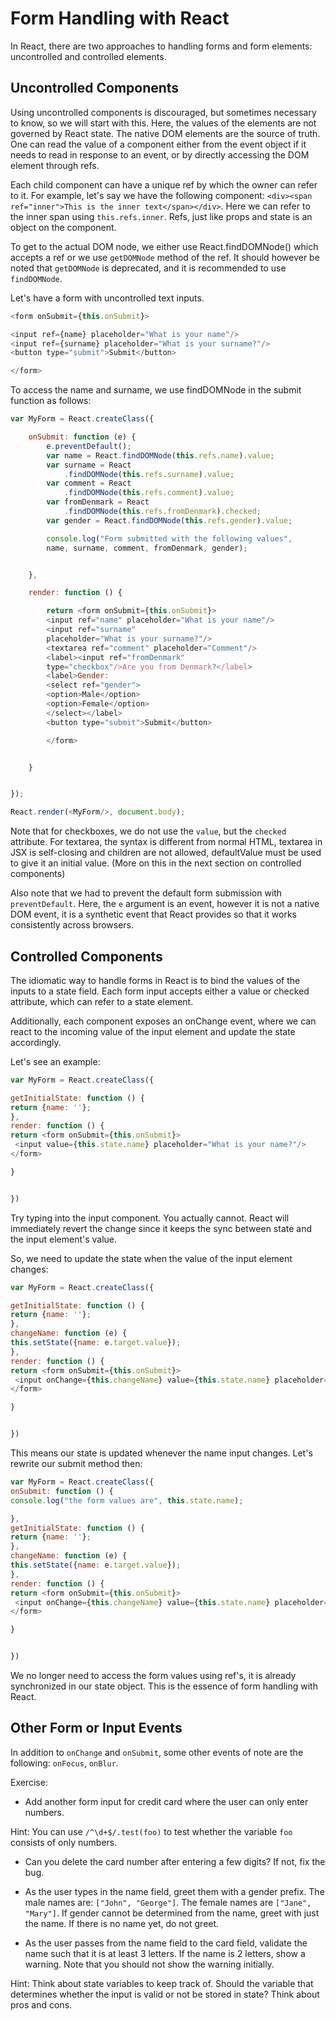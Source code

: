 # Form Handling with React

In React, there are two approaches to handling forms and form elements: uncontrolled and controlled elements.

## Uncontrolled Components

Using uncontrolled components is discouraged, but sometimes necessary to know, so we will start with this. Here, the values of the elements are not governed by React state. The native DOM elements are the source of truth. One can read the value of a component either from the event object if it needs to read in response to an event, or by directly accessing the DOM element through refs.

Each child component can have a unique ref by which the owner can refer to it. For example, let's say we have the following component: `<div><span ref="inner">This is the inner text</span></div>`. Here we can refer to the inner span using `this.refs.inner`. Refs, just like props and state is an object on the component.

To get to the actual DOM node, we either use React.findDOMNode() which accepts a ref or we use `getDOMNode` method of the ref. It should however be noted that `getDOMNode` is deprecated, and it is recommended to use `findDOMNode`.

Let's have a form with uncontrolled text inputs.
```js
<form onSubmit={this.onSubmit}>

<input ref={name} placeholder="What is your name"/>
<input ref={surname} placeholder="What is your surname?"/>
<button type="submit">Submit</button>

</form>
```
To access the name and surname, we use findDOMNode in the submit function as follows:

```js
var MyForm = React.createClass({

    onSubmit: function (e) {
        e.preventDefault();
        var name = React.findDOMNode(this.refs.name).value;
        var surname = React
            .findDOMNode(this.refs.surname).value;
        var comment = React
            .findDOMNode(this.refs.comment).value;
        var fromDenmark = React
            .findDOMNode(this.refs.fromDenmark).checked;
        var gender = React.findDOMNode(this.refs.gender).value;

        console.log("Form submitted with the following values",
        name, surname, comment, fromDenmark, gender);


    },

    render: function () {

        return <form onSubmit={this.onSubmit}>
        <input ref="name" placeholder="What is your name"/>
        <input ref="surname"
        placeholder="What is your surname?"/>
        <textarea ref="comment" placeholder="Comment"/>
        <label><input ref="fromDenmark"
        type="checkbox"/>Are you from Denmark?</label>
        <label>Gender:
        <select ref="gender">
        <option>Male</option>
        <option>Female</option>
        </select></label>
        <button type="submit">Submit</button>

        </form>


    }


});

React.render(<MyForm/>, document.body);

```

Note that for checkboxes, we do not use the `value`, but the `checked` attribute. For textarea, the syntax is different from normal HTML, textarea in JSX is self-closing and children are not allowed, defaultValue must be used to give it an initial value. (More on this in the next section on controlled components)

Also note that we had to prevent the default form submission with `preventDefault`. Here, the `e` argument is an event, however it is not a native DOM event, it is a synthetic event that React provides so that it works consistently across browsers.

## Controlled Components

The idiomatic way to handle forms in React is to bind the values of the inputs to a state field. Each form input accepts either a value or checked attribute, which can refer to a state element.

Additionally, each component exposes an onChange event, where we can react to the incoming value of the input element and update the state accordingly.

Let's see an example:

```js
var MyForm = React.createClass({

getInitialState: function () {
return {name: ''};
},
render: function () {
return <form onSubmit={this.onSubmit}>
 <input value={this.state.name} placeholder="What is your name?"/>
</form>

}


})
```

Try typing into the input component. You actually cannot. React will immediately revert the change since it keeps the sync between state and the input element's value.

So, we need to update the state when the value of the input element changes:

```js
var MyForm = React.createClass({

getInitialState: function () {
return {name: ''};
},
changeName: function (e) {
this.setState({name: e.target.value});
},
render: function () {
return <form onSubmit={this.onSubmit}>
 <input onChange={this.changeName} value={this.state.name} placeholder="What is your name?"/>
</form>

}


})
```

This means our state is updated whenever the name input changes. Let's rewrite our submit method then:

```js
var MyForm = React.createClass({
onSubmit: function () {
console.log("the form values are", this.state.name);

},
getInitialState: function () {
return {name: ''};
},
changeName: function (e) {
this.setState({name: e.target.value});
},
render: function () {
return <form onSubmit={this.onSubmit}>
 <input onChange={this.changeName} value={this.state.name} placeholder="What is your name?"/>
</form>

}


})
```

We no longer need to access the form values using ref's, it is already synchronized in our state object.
This is the essence of form handling with React.

## Other Form or Input Events

In addition to `onChange` and `onSubmit`, some other events of note are the following: `onFocus`, `onBlur`.



Exercise:

- Add another form input for credit card where the user can only enter numbers.

Hint: You can use `/^\d+$/.test(foo)` to test whether the variable `foo` consists of only numbers.

- Can you delete the card number after entering a few digits? If not, fix the bug.

- As the user types in the name field, greet them with a gender prefix. The male names are: `["John", "George"]`. The female names are `["Jane", "Mary"]`. If gender cannot be determined from the name, greet with just the name. If there is no name yet, do not greet.

- As the user passes from the name field to the card field, validate the name such that it is at least 3 letters. If the name is 2 letters, show a warning. Note that you should not show the warning initially.

Hint: Think about state variables to keep track of. Should the variable that determines whether the input is valid or not be stored in state? Think about pros and cons.
